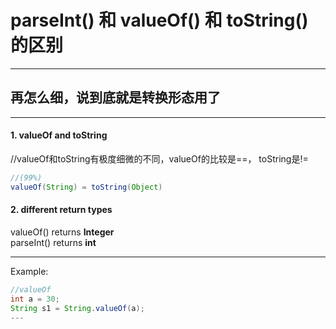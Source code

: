 # parseInt() 和 valueOf() 和 toString()的区别
---
## 再怎么细，说到底就是转换形态用了
---
#### 1. valueOf and toString
//valueOf和toString有极度细微的不同，valueOf的比较是==， toString是!=
```java
//(99%)
valueOf(String) = toString(Object)
```


#### 2. different return types
valueOf() returns **Integer**
<br>
parseInt()  returns **int**

---

Example:
```java
//valueOf
int a = 30;
String s1 = String.valueOf(a);
---


```
